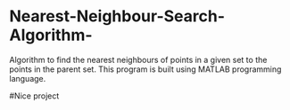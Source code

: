 # Nearest-Neighbour-Search-Algorithm-
Algorithm to find the nearest neighbours of points in a given set to the points in the parent set.
This program is built using MATLAB programming language. 


#Nice project
